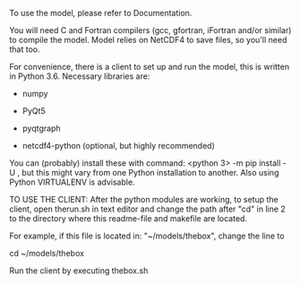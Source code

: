 To use the model, please refer to Documentation.

You will need C and Fortran compilers (gcc, gfortran, iFortran and/or similar) to compile the model. Model relies on
NetCDF4 to save files, so you'll need that too.

For convenience, there is a client to set up and run the model, this is written in Python 3.6. Necessary libraries are:

- numpy

- PyQt5

- pyqtgraph

- netcdf4-python (optional, but highly recommended)


You can (probably) install these with command: <python 3> -m pip install -U <module>, but this might vary from one
Python installation to another. Also using Python VIRTUALENV is advisable.

TO USE THE CLIENT:
After the python modules are working, to setup the client, open therun.sh in text editor and change the path after "cd"
in line 2 to the directory where this readme-file and makefile are located.

For example, if this file is located in: "~/models/thebox", change the line to

cd ~/models/thebox

Run the client by executing thebox.sh
